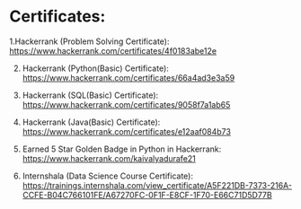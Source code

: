 # Certificates:


 1.Hackerrank (Problem Solving Certificate): https://www.hackerrank.com/certificates/4f0183abe12e

2. Hackerrank (Python(Basic) Certificate): https://www.hackerrank.com/certificates/66a4ad3e3a59

3. Hackerrank (SQL(Basic) Certificate): https://www.hackerrank.com/certificates/9058f7a1ab65

4. Hackerrank (Java(Basic) Certificate): https://www.hackerrank.com/certificates/e12aaf084b73

5. Earned 5 Star Golden Badge in Python in Hackerrank: https://www.hackerrank.com/kaivalyadurafe21

6. Internshala (Data Science Course Certificate): https://trainings.internshala.com/view_certificate/A5F221DB-7373-216A-CCFE-B04C766101FE/A67270FC-0F1F-E8CF-1F70-E66C71D5D77B  



